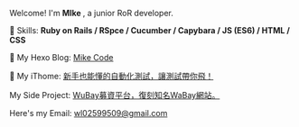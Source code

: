 Welcome! I'm <strong> MIke </strong>, a junior RoR developer.

📔 Skills:
<strong> Ruby on Rails / RSpce / Cucumber / Capybara / JS (ES6) / HTML / CSS </strong>

📙 My Hexo Blog: <a href="https://wl02599509.github.io/"> Mike Code </a>

📗 My iThome: <a href="https://ithelp.ithome.com.tw/users/20149089/ironman/4955"> 新手也能懂的自動化測試，讓測試帶你飛！</a>

My Side Project: <a href="https://wubaywubay.herokuapp.com/">WuBay募資平台，復刻知名WaBay網站。</a>

Here's my Email: wl02599509@gmail.com
